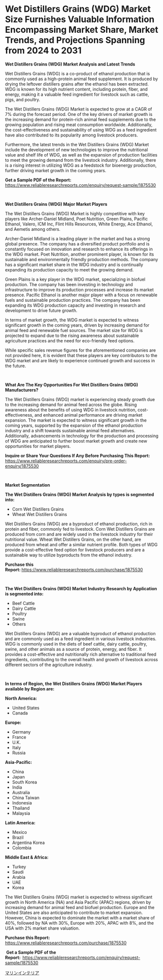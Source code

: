 <p><h1>Wet Distillers Grains (WDG) Market Size Furnishes Valuable Information Encompassing Market Share, Market Trends, and Projections Spanning from 2024 to 2031</h1></p><p><strong>Wet Distillers Grains (WDG) Market Analysis and Latest Trends</strong></p>
<p><p>Wet Distillers Grains (WDG) is a co-product of ethanol production that is commonly used as a high-protein animal feed supplement. It is produced by drying the leftover distillers grains after the ethanol has been extracted. WDG is known for its high nutrient content, including protein, fiber, and energy, making it a valuable feed ingredient for livestock such as cattle, pigs, and poultry.</p><p>The Wet Distillers Grains (WDG) Market is expected to grow at a CAGR of 7% during the forecast period. One of the key drivers of market growth is the increasing demand for protein-rich animal feed supplements due to the growing population and rising meat consumption worldwide. Additionally, the cost-effectiveness and sustainability of using WDG as a feed ingredient have also contributed to its popularity among livestock producers.</p><p>Furthermore, the latest trends in the Wet Distillers Grains (WDG) Market include the development of new technologies to improve the nutritional value and shelf life of WDG, as well as the expansion of production facilities to meet the growing demand from the livestock industry. Additionally, there is a rising interest in utilizing WDG as a feedstock for bioenergy production, further driving market growth in the coming years.</p></p>
<p><strong>Get a Sample PDF of the Report:&nbsp;</strong> <a href="https://www.reliableresearchreports.com/enquiry/request-sample/1875530">https://www.reliableresearchreports.com/enquiry/request-sample/1875530</a></p>
<p>&nbsp;</p>
<p><strong>Wet Distillers Grains (WDG) Major Market Players</strong></p>
<p><p>The Wet Distillers Grains (WDG) Market is highly competitive with key players like Archer-Daniel Midland, Poet Nutrition, Green Plains, Pacific Ethanol, Valero, ICM Inc, Flint Hills Resources, White Energy, Ace Ethanol, and Aemetis among others.</p><p>Archer-Daniel Midland is a leading player in the market and has a strong global presence. The company has a diversified product portfolio and is constantly focused on innovation and research to enhance its offerings in the WDG market. Poet Nutrition, another prominent player, is known for its sustainable and environmentally friendly production methods. The company has a significant market share in the WDG industry and is continually expanding its production capacity to meet the growing demand.</p><p>Green Plains is a key player in the WDG market, specializing in biofuel production. The company has been investing in technology and infrastructure to improve its production processes and increase its market presence. Pacific Ethanol is another major player with a focus on renewable fuels and sustainable production practices. The company has been expanding its WDG production capacity and investing in research and development to drive future growth.</p><p>In terms of market growth, the WDG market is expected to witness significant growth in the coming years, driven by increasing demand for animal feed and renewable fuel sources. The market size for WDG is projected to expand due to the rising awareness about sustainable agriculture practices and the need for eco-friendly feed options.</p><p>While specific sales revenue figures for the aforementioned companies are not provided here, it is evident that these players are key contributors to the WDG market and are likely to experience continued growth and success in the future.</p></p>
<p>&nbsp;</p>
<p><strong>What Are The Key Opportunities For Wet Distillers Grains (WDG) Manufacturers?</strong></p>
<p><p>The Wet Distillers Grains (WDG) market is experiencing steady growth due to the increasing demand for animal feed across the globe. Rising awareness about the benefits of using WDG in livestock nutrition, cost-effectiveness, and enhanced animal performance are driving market expansion. The market is expected to witness significant growth in the coming years, supported by the expansion of the ethanol production industry and a shift towards sustainable animal feed alternatives. Additionally, advancements in technology for the production and processing of WDG are anticipated to further boost market growth and create new opportunities for market players.</p></p>
<p><strong>Inquire or Share Your Questions If Any Before Purchasing This Report:</strong> <a href="https://www.reliableresearchreports.com/enquiry/pre-order-enquiry/1875530">https://www.reliableresearchreports.com/enquiry/pre-order-enquiry/1875530</a></p>
<p>&nbsp;</p>
<p><strong>Market Segmentation</strong></p>
<p><strong>The Wet Distillers Grains (WDG) Market Analysis by types is segmented into:</strong></p>
<p><ul><li>Corn Wet Distillers Grains</li><li>Wheat Wet Distillers Grains</li></ul></p>
<p><p>Wet Distillers Grains (WDG) are a byproduct of ethanol production, rich in protein and fiber, commonly fed to livestock. Corn Wet Distillers Grains are produced from corn and are widely used in the livestock industry for their nutritional value. Wheat Wet Distillers Grains, on the other hand, are produced from wheat and offer a similar nutrient profile. Both types of WDG provide a cost-effective feed option for livestock producers and are a sustainable way to utilize byproducts from the ethanol industry.</p></p>
<p><strong>Purchase this Report:&nbsp;</strong><a href="https://www.reliableresearchreports.com/purchase/1875530">https://www.reliableresearchreports.com/purchase/1875530</a></p>
<p>&nbsp;</p>
<p><strong>The Wet Distillers Grains (WDG) Market Industry Research by Application is segmented into:</strong></p>
<p><ul><li>Beef Cattle</li><li>Dairy Cattle</li><li>Poultry</li><li>Swine</li><li>Others</li></ul></p>
<p><p>Wet Distillers Grains (WDG) are a valuable byproduct of ethanol production and are commonly used as a feed ingredient in various livestock industries. WDG is commonly used in the diets of beef cattle, dairy cattle, poultry, swine, and other animals as a source of protein, energy, and fiber. It provides a cost-effective and nutritionally rich alternative to traditional feed ingredients, contributing to the overall health and growth of livestock across different sectors of the agriculture industry.</p></p>
<p>&nbsp;</p>
<p><strong>In terms of Region, the Wet Distillers Grains (WDG) Market Players available by Region are:</strong></p>
<p>
    <p> <strong> North America: </strong>
        <ul>
            <li>United States</li>
            <li>Canada</li>
        </ul>
        </p> 
    <p> <strong> Europe: </strong>
        <ul>
            <li>Germany</li>
            <li>France</li>
            <li>U.K.</li>
            <li>Italy</li>
            <li>Russia</li>
        </ul>
        </p> 
    <p> <strong> Asia-Pacific: </strong>
        <ul>
            <li>China</li>
            <li>Japan</li>
            <li>South Korea</li>
            <li>India</li>
            <li>Australia</li>
            <li>China Taiwan</li>
            <li>Indonesia</li>
            <li>Thailand</li>
            <li>Malaysia</li>
        </ul>
        </p> 
    <p> <strong> Latin America: </strong>
        <ul>
            <li>Mexico</li>
            <li>Brazil</li>
            <li>Argentina Korea</li>
            <li>Colombia</li>
        </ul>
        </p> 
    <p> <strong> Middle East & Africa: </strong>
        <ul>
            <li>Turkey</li>
            <li>Saudi</li>
            <li>Arabia</li>
            <li>UAE</li>
            <li>Korea</li>
        </ul>
    </p>
    </p>
<p><p>The Wet Distillers Grains (WDG) market is expected to witness significant growth in North America (NA) and Asia Pacific (APAC) regions, driven by increasing demand for animal feed and biofuel production. Europe and the United States are also anticipated to contribute to market expansion. However, China is expected to dominate the market with a market share of 40%, followed by NA with 30%, Europe with 20%, APAC with 8%, and the USA with 2% market share valuation.</p></p>
<p><strong>Purchase this Report: </strong><a href="https://www.reliableresearchreports.com/purchase/1875530">https://www.reliableresearchreports.com/purchase/1875530</a></p>
<p>&nbsp;<strong>Get a Sample PDF of the Report:&nbsp;&nbsp;</strong><a href="https://www.reliableresearchreports.com/enquiry/request-sample/1875530">https://www.reliableresearchreports.com/enquiry/request-sample/1875530</a></p>
<p><strong></strong></p>
<p><p><a href="https://github.com/ppmazlotr77499/Market-Research-Report-List-1/blob/main/81490521700.md">マリンインテリア</a></p></p>